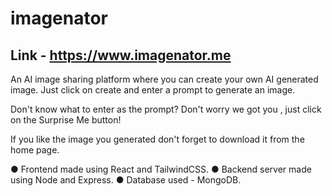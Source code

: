 # imagenator

## Link - https://www.imagenator.me

An AI image sharing platform where you can create your own AI generated image.
Just click on create and enter a prompt to generate an image.

Don't know what to enter as the prompt? 
Don't worry we got you , just click on the Surprise Me button!

If you like the image you generated don't forget to download it from the home page.

●	Frontend made using React and TailwindCSS.
● Backend server made using Node and Express.
● Database used - MongoDB.

